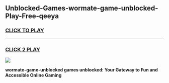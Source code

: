 
## Unblocked-Games-wormate-game-unblocked-Play-Free-qeeya
<h3>
<a href="https://premium76.site?title=wormate-game-unblocked&ref=10A">CLICK TO PLAY</a></h3>
<hr>

<h3>
<a href="https://premium76.site?title=wormate-game-unblocked&ref=10A">CLICK 2 PLAY</a>
  
</h3>

<a href="https://premium76.site?title=wormate-game-unblocked&ref=10A"><img src="https://clearcache.store/games.png"></a>


**wormate-game-unblocked games unblocked: Your Gateway to Fun and Accessible Online Gaming**
